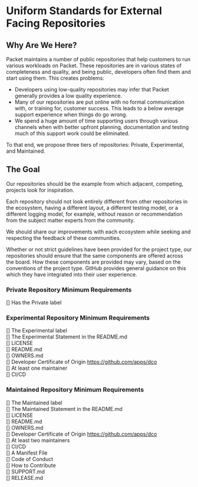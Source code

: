 # Uniform Standards for External Facing Repositories

## Why Are We Here?
Packet maintains a number of public repositories that help customers to run various workloads on Packet. These repositories are in various states of completeness and quality, and being public, developers often find them and start using them. This creates problems:

* Developers using low-quality repositories may infer that Packet generally provides a low quality experience.
* Many of our repositories are put online with no formal communication with, or training for, customer success. This leads to a below average support experience when things do go wrong.
* We spend a huge amount of time supporting users through various channels when with better upfront planning, documentation and testing much of this support work could be eliminated.

To that end, we propose three tiers of repositories: Private, Experimental, and Maintained.

## The Goal
Our repositories should be the example from which adjacent, competing, projects look for inspiration.

Each repository should not look entirely different from other repositories in the ecosystem, having a different layout, a different testing model, or a different logging model, for example, without reason or recommendation from the subject matter experts from the community.

We should share our improvements with each ecosystem while seeking and respecting the feedback of these communities.

Whether or not strict guidelines have been provided for the project type, our repositories should ensure that the same components are offered across the board. How these components are provided may vary, based on the conventions of the project type. GitHub provides general guidance on this which they have integrated into their user experience.

### Private Repository Minimum Requirements
[] Has the Private label

### Experimental Repository Minimum Requirements
[] The Experimental label<br>
[] The Experimental Statement in the README.md<br>
[] LICENSE<br>
[] README.md<br>
[] OWNERS.md<br>
[] Developer Certificate of Origin https://github.com/apps/dco<br>
[] At least one maintainer<br>
[] CI/CD

### Maintained Repository Minimum Requirements
[] The Maintained label<br>
[] The Maintained Statement in the README.md<br>
[] LICENSE<br>
[] README.md<br>
[] OWNERS.md<br>
[] Developer Certificate of Origin https://github.com/apps/dco<br>
[] At least two maintainers<br>
[] CI/CD<br>
[] A Manifest File<br>
[] Code of Conduct<br>
[] How to Contribute<br>
[] SUPPORT.md<br>
[] RELEASE.md
